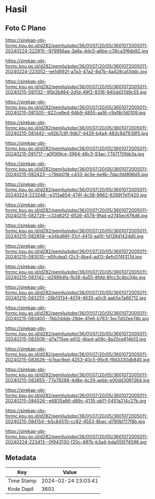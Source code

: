 # Hasil

## Foto C Plano

https://sirekap-obj-formc.kpu.go.id/d282/pemilu/pdpr/36/01/07/20/05/3601072005011-20240224-222915--979956aa-3a6a-4dc5-a6be-c39ca3f6de92.jpg

https://sirekap-obj-formc.kpu.go.id/d282/pemilu/pdpr/36/01/07/20/05/3601072005011-20240224-223052--ee1d992f-a7a3-47a2-8d7b-4a428ca13ddc.jpg

https://sirekap-obj-formc.kpu.go.id/d282/pemilu/pdpr/36/01/07/20/05/3601072005011-20240215-081132--95b2b884-2d1d-49f2-8316-940dd37d9c55.jpg

https://sirekap-obj-formc.kpu.go.id/d282/pemilu/pdpr/36/01/07/20/05/3601072005011-20240215-081305--622ce8e4-64b9-4855-aa16-c9a18cfd0109.jpg

https://sirekap-obj-formc.kpu.go.id/d282/pemilu/pdpr/36/01/07/20/05/3601072005011-20240215-081442--e92b7c6f-9db7-4429-b4a4-483c8d7938f5.jpg

https://sirekap-obj-formc.kpu.go.id/d282/pemilu/pdpr/36/01/07/20/05/3601072005011-20240215-081717--a0f069ce-3964-48c3-93ac-7747f70fde3a.jpg

https://sirekap-obj-formc.kpu.go.id/d282/pemilu/pdpr/36/01/07/20/05/3601072005011-20240215-082423--c79bb018-c433-4c5e-be8b-7dacfdd896d5.jpg

https://sirekap-obj-formc.kpu.go.id/d282/pemilu/pdpr/36/01/07/20/05/3601072005011-20240224-223248--e313a854-474f-4c38-9862-6289f7e11420.jpg

https://sirekap-obj-formc.kpu.go.id/d282/pemilu/pdpr/36/01/07/20/05/3601072005011-20240215-082729--c32d62f2-6526-4578-9fad-e2745ec676d8.jpg

https://sirekap-obj-formc.kpu.go.id/d282/pemilu/pdpr/36/01/07/20/05/3601072005011-20240215-082858--e34bd66f-31cf-4413-aa10-1d139d142dd0.jpg

https://sirekap-obj-formc.kpu.go.id/d282/pemilu/pdpr/36/01/07/20/05/3601072005011-20240215-083010--e0fcdea1-f2c3-4be4-ad13-4efc074f317d.jpg

https://sirekap-obj-formc.kpu.go.id/d282/pemilu/pdpr/36/01/07/20/05/3601072005011-20240215-083142--d2999dfa-fb38-4a55-8fdd-8fcc3c4bc04e.jpg

https://sirekap-obj-formc.kpu.go.id/d282/pemilu/pdpr/36/01/07/20/05/3601072005011-20240215-083251--26b13134-4074-4635-a0c9-aab5e7a66712.jpg

https://sirekap-obj-formc.kpu.go.id/d282/pemilu/pdpr/36/01/07/20/05/3601072005011-20240215-083400--7bb2ddda-29de-41e6-b783-3ec7d02ee74b.jpg

https://sirekap-obj-formc.kpu.go.id/d282/pemilu/pdpr/36/01/07/20/05/3601072005011-20240215-083509--d7a715ee-e612-4bed-a09c-8a20ce614b13.jpg

https://sirekap-obj-formc.kpu.go.id/d282/pemilu/pdpr/36/01/07/20/05/3601072005011-20240215-083626--b7eac9ed-4253-40c5-95c8-f9d3330db845.jpg

https://sirekap-obj-formc.kpu.go.id/d282/pemilu/pdpr/36/01/07/20/05/3601072005011-20240215-083855--77a79288-4d8e-4c29-aebb-e00dd3061364.jpg

https://sirekap-obj-formc.kpu.go.id/d282/pemilu/pdpr/36/01/07/20/05/3601072005011-20240215-084026--e6835a86-d89c-4135-ab11-0451a214c27b.jpg

https://sirekap-obj-formc.kpu.go.id/d282/pemilu/pdpr/36/01/07/20/05/3601072005011-20240215-084154--b5c84510-cc82-4553-8bac-d790bf117f8b.jpg

https://sirekap-obj-formc.kpu.go.id/d282/pemilu/pdpr/36/01/07/20/05/3601072005011-20240224-223413--0f943130-f20c-497b-b3a4-bda555f74596.jpg


## Metadata

| Key        | Value               |
| ---------- | ------------------- |
| Time Stamp | 2024-02-24 23:03:41 |
| Kode Dapil | 3601                |



